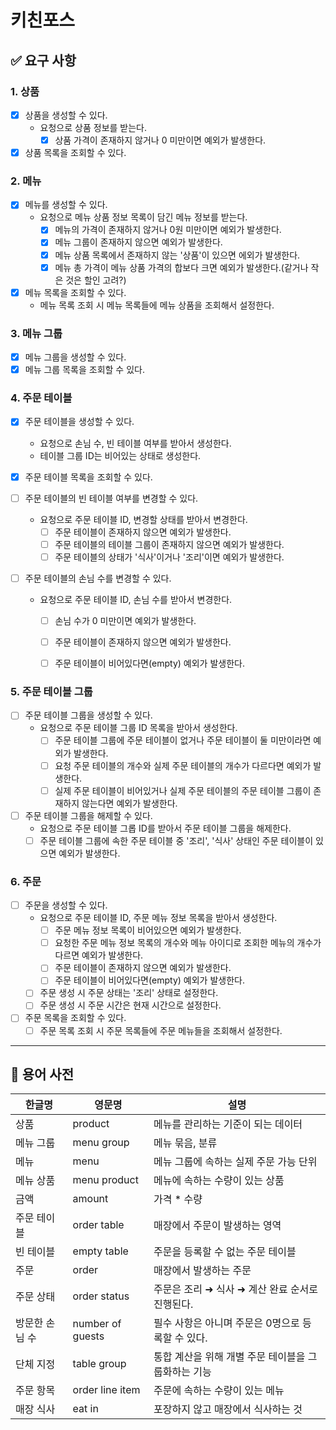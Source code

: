 # 키친포스

## ✅ 요구 사항

### 1. 상품
- [x] 상품을 생성할 수 있다.
  - 요청으로 상품 정보를 받는다.
    - [x] 상품 가격이 존재하지 않거나 0 미만이면 예외가 발생한다.
  
- [x] 상품 목록을 조회할 수 있다.

### 2. 메뉴
- [x] 메뉴를 생성할 수 있다.
  - 요청으로 메뉴 상품 정보 목록이 담긴 메뉴 정보를 받는다.
    - [x] 메뉴의 가격이 존재하지 않거나 0원 미만이면 예외가 발생한다.
    - [x] 메뉴 그룹이 존재하지 않으면 예외가 발생한다. 
    - [x] 메뉴 상품 목록에서 존재하지 않는 '상품'이 있으면 에외가 발생한다.
    - [x] 메뉴 총 가격이 메뉴 상품 가격의 합보다 크면 예외가 발생한다.(같거나 작은 것은 할인 고려?)

- [x] 메뉴 목록을 조회할 수 있다.
  - 메뉴 목록 조회 시 메뉴 목록들에 메뉴 상품을 조회해서 설정한다.

### 3. 메뉴 그룹
- [x] 메뉴 그룹을 생성할 수 있다.
- [x] 메뉴 그룹 목록을 조회할 수 있다.

### 4. 주문 테이블
- [x] 주문 테이블을 생성할 수 있다.
  - 요청으로 손님 수, 빈 테이블 여부를 받아서 생성한다.
  - 테이블 그룹 ID는 비어있는 상태로 생성한다. 

- [x] 주문 테이블 목록을 조회할 수 있다.

- [ ] 주문 테이블의 빈 테이블 여부를 변경할 수 있다.
  - 요청으로 주문 테이블 ID, 변경할 상태를 받아서 변경한다.
    - [ ] 주문 테이블이 존재하지 않으면 예외가 발생한다.
    - [ ] 주문 테이블의 테이블 그룹이 존재하지 않으면 예외가 발생한다.
    - [ ] 주문 테이블의 상태가 '식사'이거나 '조리'이면 예외가 발생한다.
  
- [ ] 주문 테이블의 손님 수를 변경할 수 있다.
  - 요청으로 주문 테이블 ID, 손님 수를 받아서 변경한다.
    - [ ] 손님 수가 0 미만이면 예외가 발생한다.
    - [ ] 주문 테이블이 존재하지 않으면 예외가 발생한다.
    - [ ] 주문 테이블이 비어있다면(empty) 예외가 발생한다.


### 5. 주문 테이블 그룹
- [ ] 주문 테이블 그룹을 생성할 수 있다.
  - 요청으로 주문 테이블 그룹 ID 목록을 받아서 생성한다.
    - [ ] 주문 테이블 그룹에 주문 테이블이 없거나 주문 테이블이 둘 미만이라면 예외가 발생한다.
    - [ ] 요청 주문 테이블의 개수와 실제 주문 테이블의 개수가 다르다면 예외가 발생한다.
    - [ ] 실제 주문 테이블이 비어있거나 실제 주문 테이블의 주문 테이블 그룹이 존재하지 않는다면 예외가 발생한다.

- [ ] 주문 테이블 그룹을 해제할 수 있다.
  - 요청으로 주문 테이블 그롭 ID를 받아서 주문 테이블 그룹을 해제한다.
  - [ ] 주문 테이블 그룹에 속한 주문 테이블 중 '조리', '식사' 상태인 주문 테이블이 있으면 예외가 발생한다.

### 6. 주문
- [ ] 주문을 생성할 수 있다.
  - 요청으로 주문 테이블 ID, 주문 메뉴 정보 목록을 받아서 생성한다.
    - [ ] 주문 메뉴 정보 목록이 비어있으면 예외가 발생한다.
    - [ ] 요청한 주문 메뉴 정보 목록의 개수와 메뉴 아이디로 조회한 메뉴의 개수가 다르면 예외가 발생한다.
    - [ ] 주문 테이블이 존재하지 않으면 예외가 발생한다.
    - [ ] 주문 테이블이 비어있다면(empty) 예외가 발생한다.
  - [ ] 주문 생성 시 주문 상태는 '조리' 상태로 설정한다.
  - [ ] 주문 생성 시 주문 시간은 현재 시간으로 설정한다.

- [ ] 주문 목록을 조회할 수 있다.
  - [ ] 주문 목록 조회 시 주문 목록들에 주문 메뉴들을 조회해서 설정한다.

---

## 📘 용어 사전

| 한글명 | 영문명 | 설명 |
| --- | --- | --- |
| 상품 | product | 메뉴를 관리하는 기준이 되는 데이터 |
| 메뉴 그룹 | menu group | 메뉴 묶음, 분류 |
| 메뉴 | menu | 메뉴 그룹에 속하는 실제 주문 가능 단위 |
| 메뉴 상품 | menu product | 메뉴에 속하는 수량이 있는 상품 |
| 금액 | amount | 가격 * 수량 |
| 주문 테이블 | order table | 매장에서 주문이 발생하는 영역 |
| 빈 테이블 | empty table | 주문을 등록할 수 없는 주문 테이블 |
| 주문 | order | 매장에서 발생하는 주문 |
| 주문 상태 | order status | 주문은 조리 ➜ 식사 ➜ 계산 완료 순서로 진행된다. |
| 방문한 손님 수 | number of guests | 필수 사항은 아니며 주문은 0명으로 등록할 수 있다. |
| 단체 지정 | table group | 통합 계산을 위해 개별 주문 테이블을 그룹화하는 기능 |
| 주문 항목 | order line item | 주문에 속하는 수량이 있는 메뉴 |
| 매장 식사 | eat in | 포장하지 않고 매장에서 식사하는 것 |
